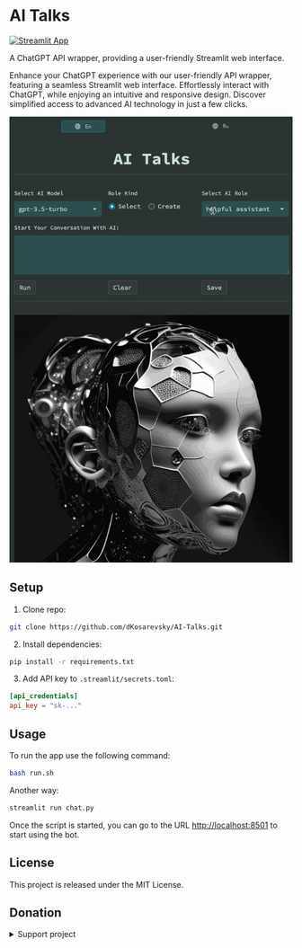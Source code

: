 # AI Talks

[![Streamlit App](https://static.streamlit.io/badges/streamlit_badge_black_white.svg)](https://ai-talks.streamlit.app)

A ChatGPT API wrapper, providing a user-friendly Streamlit web interface.

Enhance your ChatGPT experience with our user-friendly API wrapper, featuring a seamless Streamlit web interface. Effortlessly interact with ChatGPT, while enjoying an intuitive and responsive design. Discover simplified access to advanced AI technology in just a few clicks.

![](assets/demo/ai-talks.gif)

## Setup

1. Clone repo:

```bash
git clone https://github.com/dKosarevsky/AI-Talks.git
```

2. Install dependencies:

```bash
pip install -r requirements.txt
```

3. Add API key to `.streamlit/secrets.toml`:

```toml
[api_credentials]
api_key = "sk-..."
```

## Usage

To run the app use the following command:

```bash
bash run.sh
```

Another way:

```bash
streamlit run chat.py
```

Once the script is started, you can go to the URL [http://localhost:8501](http://localhost:8501) to start using the bot.

## License

This project is released under the MIT License.

## Donation
<details>
   <summary>Support project</summary>

`AI Talks` collects donations solely for the purpose of paying for the `Open AI` API.
This allows you to provide access to communication with AI for all users.
Support us for joint development and interaction with the intelligence of the future!

**Crypto:**

- USD Tether (USDT TRC20):

```
TMQ5RiyQ7bv3XjB6Wf6JbPHVrGkhBKtmfA
```

- Toncoin (TON):

```
UQDbnx17N2iOmxfQF0k55QScDMB0MHL9rsq-iGB93RMqDhIH
```

**World:**
- [Buy Me A Coffee](https://www.buymeacoffee.com/aitalks)
- [ko-fi](https://ko-fi.com/ai_talks)
- [PayPal](https://www.paypal.com/paypalme/aitalks)

**Russia:**
- [Tinkoff](https://www.tinkoff.ru/cf/4Ugsr5kQ1sR)
- [boosty](https://boosty.to/aitalks/donate)
- [CloudTips (Tinkoff)](https://pay.cloudtips.ru/p/eafa15b2)

![](/assets/qr/tink.png)

</details>
